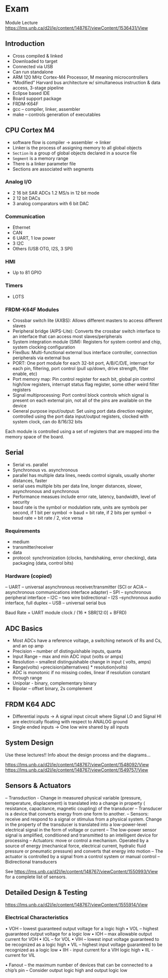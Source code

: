# Exam
Module Lecture
https://lms.unb.ca/d2l/le/content/148767/viewContent/1536431/View

## Introduction
- Cross compiled & linked
- Downloaded to target
- Connected via USB
- Can run standalone
- ARM 120 MHz Cortex-M4 Processor, M meaning microcontrollers
- “Modified” Harvard bus architecture w/ simultaneous instruction & data access, 3-stage pipeline
- Eclipse based IDE
- Board support package
- FRDM-K64F
- gcc – compiler, linker, assembler
- make – controls generation of executables

## CPU Cortex M4
- software flow is compiler -> assembler -> linker
- Linker is the process of assigning memory to all global objects
- `Section` is a group of global objects declared in a source file
- `Segment` is a memory range
- There is a linker parameter file
- Sections are associated with segments

### Analog I/O
- 2 16 bit SAR ADCs 1.2 MS/s in 12 bit mode
- 2 12 bit DACs
- 3 analog comparators with 6 bit DAC

### Communication
- Ethernet
- CAN
- 6 UART, 1 low power
- 3 I2C
- Others (USB OTG, I2S, 3 SPI)

### HMI
- Up to 81 GPIO

### Timers
- LOTS

### FRDM-K64F Modules
- Crossbar switch lite (AXBS): Allows different masters to access different slaves
- Peripheral bridge (AIPS-Lite): Converts the crossbar switch interface to an interface that can access most slaves/peripherals
- System integration module (SIM): Registers for system control and chip, system clocking configuration
- FlexBus: Multi-functional external bus interface controller, connection peripherals via external bus
- PORT: One port module for each 32-bit port, A/B/C/D/E, interrupt for each pin, filtering, port control (pull up/down, drive strength, filter enable, etc)
- Port memory map: Pin control register for each bit, global pin control high/low registers, interrupt status flag register, some other weird filter registers
- Signal multiprocessing: Port control block controls which signal is present on each external pin, not all of the pins are available on the device
- General purpose input/output: Set using port data direction register, controlled using the port data input/output registers, clocked with system clock, can do 8/16/32 bits

Each module is controlled using a set of registers that are mapped into the memory space of the board.

## Serial
- Serial vs. parallel
- Synchronous vs. asynchronous
- parallel has multiple data lines, needs control signals, usually shorter distances, faster
- serial uses multiple bits per data line, longer distances, slower, asynchronous and synchronous
- Performance measues include error rate, latency, bandwidth, level of security
- baud rate is the symbol or modulation rate, units are symbols per second, if 1 bit per symbol -> baud = bit rate, if 2 bits per symbol -> baud rate = bit rate / 2, vice versa

### Requirements
- medium
- transmitter/receiver
- data
- protocol: synchronization (clocks, handshaking, error checking), data packaging (data, control bits)

### Hardware (copied)
– UART – universal asynchronous
receiver/transmitter (SCI or ACIA – asynchronous
communications interface adapter)
– SPI – synchronous peripheral interface
– I2C – two wire bidirectional
– I2S –synchronous audio interface, full duplex
– USB – universal serial bus

Baud Rate = UART module clock / (16 * SBR[12:0] + BFRD)

## ADC Basics
- Most ADCs have a reference voltage, a switching network of Rs and Cs, and an op amp
- Precision – number of distinguishable inputs, quanta
- Input Range – max and min ADC input (volts or amps)
- Resolution – smallest distinguishable change in input ( volts, amps)
- Range(volts) =precision(alternatives) *
resolution(volts)
- ADC is monotonic if no missing codes, linear if resolution constant through range
- Unipolar - binary, complementary binary
- Bipolar – offset binary, 2s complement

## FRDM K64 ADC
- Differential inputs -> A signal input circuit where Signal LO and Signal HI are electrically floating with respect to ANALOG ground
- Single ended inputs -> One low wire shared by all inputs

## System Design
Use these lectures!! Info about the design process and the diagrams...

https://lms.unb.ca/d2l/le/content/148767/viewContent/1548092/View
https://lms.unb.ca/d2l/le/content/148767/viewContent/1549757/View

## Sensors & Actuators
– Transduction - Change in measured physical variable
(pressure, temperature, displacement) is translated
into a change in property ( resistance, capacitance,
magnetic coupling) of the transducer
– Transducer is a device that converts energy from one
form to another.
– Sensors: receive and respond to a signal or stimulus
from a physical system. Change in the property of the
transducer is translated into a low-power-level
electrical signal in the form of voltage or current
– The low-power sensor signal is amplified, conditioned
and transmitted to an intelligent device for processing
– Actuators: move or control a mechanism. Operated by
a source of energy (mechanical force, electrical
current, hydralic fluid pressure or pneumatic
pressure) and converts that energy into motion
– The actuator is controlled by a signal from a control
system or manual control
– Bidirectional transducers

See https://lms.unb.ca/d2l/le/content/148767/viewContent/1550993/View for a complete list of sensors.

## Detailed Design & Testing
https://lms.unb.ca/d2l/le/content/148767/viewContent/1555914/View

### Electrical Characteristics
• VOH – lowest guaranteed output voltage for a
logic high
• VOL – highest guaranteed output voltage for a
logic low
• IOH – max allowable output current for VOH
• IOL – for VOL
• VIH – lowest input voltage guaranteed to be
recognized as a logic high
• VIL – highest input voltage guaranteed to be
recognized as a logic low
• IIH - input current for a VIH logic high
• IIL - current for VIL

• Fanout
– the maximum number of devices that can be
connected to a chip’s pin
– Consider output logic high and output logic
low